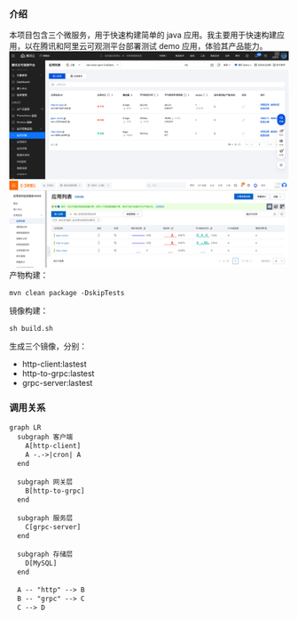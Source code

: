 ### 介绍
本项目包含三个微服务，用于快速构建简单的 java 应用。我主要用于快速构建应用，以在腾讯和阿里云可观测平台部署测试 demo 应用，体验其产品能力。
![img.png](img.png)
![img_1.png](img_1.png)
产物构建：
```shell
mvn clean package -DskipTests
```

镜像构建：
```shell
sh build.sh
```
生成三个镜像，分别：
- http-client:lastest
- http-to-grpc:lastest
- grpc-server:lastest

### 调用关系
```mermaid
graph LR
  subgraph 客户端
    A[http-client]
    A -.->|cron| A
  end

  subgraph 网关层
    B[http-to-grpc]
  end

  subgraph 服务层
    C[grpc-server]
  end

  subgraph 存储层
    D[MySQL]
  end

  A -- "http" --> B
  B -- "grpc" --> C
  C --> D
